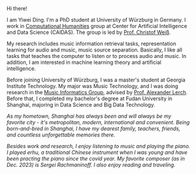 Hi there!

I am Yiwei Ding. I'm a PhD student at University of Würzburg in Germany. I work in [Computational Humanities](https://www.caidas.uni-wuerzburg.de/ch/) group at Center for Artificial Intelligence and Data Science (CAIDAS). The group is led by [Prof. Christof Weiß](https://www.caidas.uni-wuerzburg.de/ch/team/christof-weiss/#c1134238).

My research includes music information retrieval tasks, representation learning for audio and music, music source separation. Basically, I like all tasks that teaches the computer to listen or to process audio and music. In addition, I am interested in machine learning theory and artificial intelligence.

Before joining University of Würzburg, I was a master's student at Georgia Institute Technology. My major was Music Technology, and I was doing research in the [Music Informatics Group](https://musicinformatics.gatech.edu/), advised by [Prof. Alexander Lerch](https://www.alexanderlerch.com/). Before that, I completed my bachelor's degree at Fudan University in Shanghai, majoring in Data Science and Big Data Technology.

*As my hometown, Shanghai has always been and will always be my favorite city - it's metropolitan, modern, international and convenient. Being born-and-bred in Shanghai, I have my dearest family, teachers, friends, and countless unforgettable memories there.*

*Besides work and research, I enjoy listening to music and playing the piano. I played erhu, a traditional Chinese instrument when I was young and have been practing the piano since the covid year. My favorite composer (as in Dec. 2023) is Sergei Rachmaninoff. I also enjoy reading and traveling.*